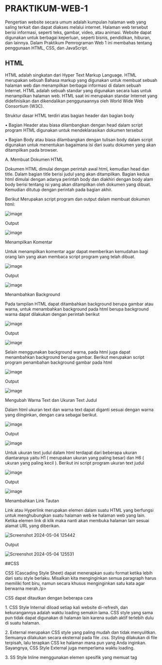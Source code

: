 # PRAKTIKUM-WEB-1
Pengertian website secara umum adalah kumpulan halaman web yang saling terkait dan dapat diakses melalui internet. Halaman web tersebut berisi informasi, seperti teks, gambar, video, atau animasi. Website dapat digunakan untuk berbagai keperluan, seperti bisnis, pendidikan, hiburan, dan lainnya. Dalam Praktikum Pemrograman Web 1 ini membahas tentang penggunaan HTML, CSS, dan JavaScript.
## HTML
HTML adalah singkatan dari Hyper Text Markup Language. 
HTML merupakan sebuah Bahasa markup yang digunakan untuk membuat sebuah halaman web dan menampilkan berbagai informasi di dalam sebuah Internet. HTML adalah sebuah standar yang digunakan secara luas untuk menampilkan halaman web. HTML saat ini merupakan standar Internet yang didefinisikan dan dikendalikan penggunaannya oleh World Wide Web Consortium (W3C).

<p>Struktur dasar HTML terdiri atas bagian header dan bagian body</p>
<p>•	Bagian Header atau biasa dilambangkan dengan head dalam script program HTML digunakan untuk mendeklarasikan dokumen tersebut</p>
<p>• Bagian Body atau biasa dilambangkan dengan tulisan body dalam script digunakan untuk menentukan bagaimana isi dari suatu dokumen yang akan ditampilkan pada browser.</p>
<p>A. Membuat Dokumen HTML</p>
<p>Dokumen HTML dimulai dengan perintah awal html, kemudian head dan title. Dalam bagian title berisi judul yang akan ditampilkan. Bagian kedua html dimulai dengan adanya perintah body dan diakhiri dengan body alam body berisi tentang isi yang akan ditampilkan oleh dokumen yang dibuat. Kemudian ditutup dengan perintah  pada bagian akhir.

Berikut Merupakan script program dan output dalam membuat dokumen html:</p>
![image](https://github.com/yunisetianingsih/PRAKTIKUM-WEB-1/assets/168643303/633949f3-6e53-4e4a-a602-b62575756f70)

Output

![image](https://github.com/yunisetianingsih/PRAKTIKUM-WEB-1/assets/168643303/254ef3ed-83ad-434b-9133-399f44c76dfc)


<p>Menampilkan Komentar</p>
<p>Untuk menampilkan komentar agar dapat memberikan kemudahan bagi orang lain yang akan membaca script program yang telah dibuat.</p>

![image](https://github.com/yunisetianingsih/PRAKTIKUM-WEB-1/assets/168643303/f6f5a7ab-2570-4478-9d75-cd598dcc3bfd)

Output

![image](https://github.com/yunisetianingsih/PRAKTIKUM-WEB-1/assets/168643303/d4f9c5db-12c6-4da2-b90c-f6042e025949)



<p>Menambahkan Background</p>
<p>Pada tampilan HTML dapat ditambahkan background berupa gambar atau warna, untuk menambahkan background pada html berupa background warna dapat dilakukan dengan perintah berikut</p>

![image](https://github.com/yunisetianingsih/PRAKTIKUM-WEB-1/assets/168643303/b71c0bff-73b3-4e99-ad0c-474615085f09)

Output

![image](https://github.com/yunisetianingsih/PRAKTIKUM-WEB-1/assets/168643303/614dabd0-e449-4973-aef3-7f251c2decab)

<p>Selain menggunakan background warna, pada html juga dapat menambahkan background berupa gambar. Berikut merupakan script program penambahan background gambar pada html</p>

![image](https://github.com/yunisetianingsih/PRAKTIKUM-WEB-1/assets/168643303/afbd4691-3a97-403b-8afb-e9cb4ef6e551)

Output

![image](https://github.com/yunisetianingsih/PRAKTIKUM-WEB-1/assets/168643303/3ad5c42c-0798-4217-8aca-a57b24af50e6)

<p>Mengubah Warna Text dan Ukuran Text Judul</p>
<p>Dalam html ukuran text dan warna text dapat diganti sesuai dengan warna yang diinginkan, dengan cara sebagai berikut.</p>

![image](https://github.com/yunisetianingsih/PRAKTIKUM-WEB-1/assets/168643303/baa78ee9-0f3a-4bc0-99c9-d32881b8e30c)

Output

![image](https://github.com/yunisetianingsih/PRAKTIKUM-WEB-1/assets/168643303/b13b47f1-8624-4a52-90e2-49a0792d7c32)

<p>Untuk ukuran text judul dalam html terdapat dari beberapa ukuran diantaranya yaitu H1 ( merupakan ukuran yang paling besar) dan H6 ( ukuran yang paling kecil ). Berikut ini script program ukuran text judul</p>

![image](https://github.com/yunisetianingsih/PRAKTIKUM-WEB-1/assets/168643303/8d26ff97-9445-4bcc-b983-f5230a1bcac1)

Output

![image](https://github.com/yunisetianingsih/PRAKTIKUM-WEB-1/assets/168643303/fad1be4d-7514-4116-900c-aebd1ba6ac8e)


<p>Menambahkan Link Tautan</p>
<p>Link atau Hyperlink merupakan elemen dalam suatu HTML yang berfungsi untuk menghubungkan suatu halaman web ke halaman web yang lain. Ketika elemen link di klik maka nanti akan membuka halaman lain sesuai alamat URL yang diberikan.</p>

![Screenshot 2024-05-04 125442](https://github.com/yunisetianingsih/PRAKTIKUM-WEB-1/assets/168643303/f2846a2a-5f21-48df-9b57-ab49692a9330)

Output

![Screenshot 2024-05-04 125531](https://github.com/yunisetianingsih/PRAKTIKUM-WEB-1/assets/168643303/99a748ec-f574-4314-973d-be09ba53e1ae)


##CSS
<p>CSS (Cascading Style Sheet) dapat menerapkan suatu format ketika lebih
dari satu style berlaku. Misalkan kita menginginkan semua paragraph harus memiliki font biru, namun secara khusus menginginkan satu kata agar berwarna
merah./p>
 <p>CSS dapat ditautkan dengan beberapa cara</p>
<p>1. CSS Style Internal diload setiap kali website di-refresh, dan kekurangannya adalah waktu loading semakin lama. CSS style yang sama pun tidak dapat digunakan di halaman lain karena sudah aktif terlebih dulu di suatu halaman.</p>
<p>2. External merupakan CSS style yang paling mudah dan tidak menyulitkan. Semuanya dilakukan secara eksternal pada file .css. Styling dilakukan di file terpisah, lalu terapkan CSS ke halaman mana pun yang Anda inginkan. Sayangnya, CSS Style External juga memperlama waktu loading.</p>
<p>3. SS Style Inline menggunakan elemen spesifik yang memuat tag <style>. Karena setiap komponen harus di-stylize, maka Inline bukan metode yang tepat jika Anda ingin menggunakan CSS dengan cepat.</p>
 
<p>Mengubah Warna Font dengan CSS</p>
<p>Dengan menggunakan CSS kita dapat mengubah warna suatu font, selain menggubah warna kita juga dapat mengubah ukuran dari sebuatu font, dan jenis font yang akan digunakan</p>

![Screenshot 2024-05-04 125714](https://github.com/yunisetianingsih/PRAKTIKUM-WEB-1/assets/168643303/9ff16507-a42e-451f-b6ae-e2ce166b5204)

 Output
 
 ![Screenshot 2024-05-04 125726](https://github.com/yunisetianingsih/PRAKTIKUM-WEB-1/assets/168643303/ef649d09-a1f5-4e9e-9788-b87855b824bd)

<p>Membuat Tombol dengan CSS</p>
<p>Dengan menggunakan CSS kita dapat membuat sebuat tombol yang akan mengarahkan ke halaman lain dengan style yang akan dibuat</p>

![Screenshot 2024-05-04 125739](https://github.com/yunisetianingsih/PRAKTIKUM-WEB-1/assets/168643303/6ecaa4fd-b0ee-4ff8-aac2-c868991e6fc3)

Output

![Screenshot 2024-05-04 125752](https://github.com/yunisetianingsih/PRAKTIKUM-WEB-1/assets/168643303/7c79367e-6b5d-446f-951b-8e452188ea06)

<p>Menambah Background CSS</p>
<p>Dengan menggunakan CC kita dapat mengatur penggunaan gambar sebagai background pada halaman suatu web</p>

![Screenshot 2024-05-04 125822](https://github.com/yunisetianingsih/PRAKTIKUM-WEB-1/assets/168643303/2244cd8e-68a8-4f7f-9c02-26b9aea1cbbc)

Output

![Screenshot 2024-05-04 125834](https://github.com/yunisetianingsih/PRAKTIKUM-WEB-1/assets/168643303/95321cee-f941-4485-93db-09a5a34ac9a1)

##JavaScript
<p>JavaScript adalah bahasa pemrograman yang digunakan developer untuk membuat halaman web yang interaktif.Fungsi utama JavaScript untuk membuat website terlihat menarik dengan konten-kontennya yang dinamis. Konten website yang bisa bergerak dengan otomatis tanpa perlu direload berkali-kali adalah salah satu pengaplikasian JavaScript.</p>

<p>Aritmathic</p>

![Screenshot 2024-05-04 130149](https://github.com/yunisetianingsih/PRAKTIKUM-WEB-1/assets/168643303/cd76f593-1397-47b4-9cfa-aaae5f2b412f)
Output
![Screenshot 2024-05-04 130204](https://github.com/yunisetianingsih/PRAKTIKUM-WEB-1/assets/168643303/1f447a86-e5ee-4bc2-8c86-3c955353f65f)








   


